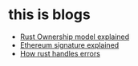 # this is blogs

* [Rust Ownership model explained](https://bongkow.github.io/rust-ownership-model)
* [Ethereum signature explained](https://bongkow.github.io/what-is-ethereum-signature.md)
* [How rust handles errors](https://bongkow.github.io/how-rust-handles-errors.md)

